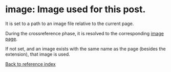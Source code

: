 # image: Image used for this post.

It is set to a path to an image file relative to the current page.

During the crossreference phase, it is resolved to the corresponding
[image page](images.md).

If not set, and an image exists with the same name as the page (besides the
extension), that image is used.

[Back to reference index](../README.md)
